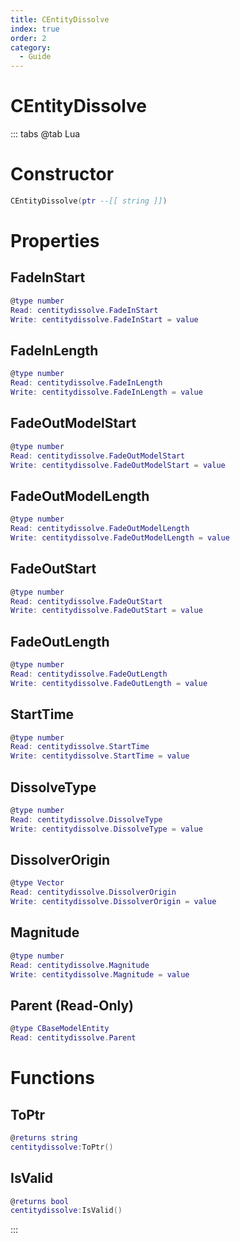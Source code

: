 ```yaml
---
title: CEntityDissolve
index: true
order: 2
category:
  - Guide
---
```


# CEntityDissolve

::: tabs
@tab Lua
# Constructor
```lua
CEntityDissolve(ptr --[[ string ]])
```
# Properties
## FadeInStart 
```lua
@type number
Read: centitydissolve.FadeInStart
Write: centitydissolve.FadeInStart = value
```
## FadeInLength 
```lua
@type number
Read: centitydissolve.FadeInLength
Write: centitydissolve.FadeInLength = value
```
## FadeOutModelStart 
```lua
@type number
Read: centitydissolve.FadeOutModelStart
Write: centitydissolve.FadeOutModelStart = value
```
## FadeOutModelLength 
```lua
@type number
Read: centitydissolve.FadeOutModelLength
Write: centitydissolve.FadeOutModelLength = value
```
## FadeOutStart 
```lua
@type number
Read: centitydissolve.FadeOutStart
Write: centitydissolve.FadeOutStart = value
```
## FadeOutLength 
```lua
@type number
Read: centitydissolve.FadeOutLength
Write: centitydissolve.FadeOutLength = value
```
## StartTime 
```lua
@type number
Read: centitydissolve.StartTime
Write: centitydissolve.StartTime = value
```
## DissolveType 
```lua
@type number
Read: centitydissolve.DissolveType
Write: centitydissolve.DissolveType = value
```
## DissolverOrigin 
```lua
@type Vector
Read: centitydissolve.DissolverOrigin
Write: centitydissolve.DissolverOrigin = value
```
## Magnitude 
```lua
@type number
Read: centitydissolve.Magnitude
Write: centitydissolve.Magnitude = value
```
## Parent (Read-Only)
```lua
@type CBaseModelEntity
Read: centitydissolve.Parent
```
# Functions
## ToPtr
```lua
@returns string
centitydissolve:ToPtr()
```
## IsValid
```lua
@returns bool
centitydissolve:IsValid()
```

:::